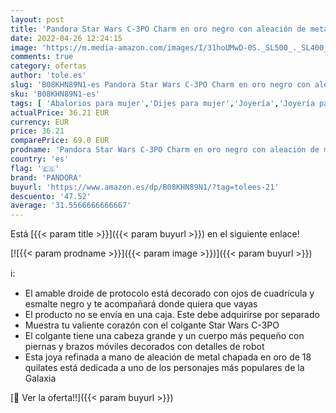 ```yaml
---
layout: post
title: 'Pandora Star Wars C-3PO Charm en oro negro con aleación de metal chapado en oro de 18 quilates de Star Wars x Pandora Collection'
date: 2022-04-26 12:24:15
image: 'https://m.media-amazon.com/images/I/31hoUMwD-0S._SL500_._SL400_.jpg'
comments: true
category: ofertas
author: 'tole.es'
slug: 'B08KHN89N1-es Pandora Star Wars C-3PO Charm en oro negro con aleación de...'
sku: 'B08KHN89N1-es'
tags: [ 'Abalorios para mujer','Dijes para mujer','Joyería','Joyería para mujer','pandora','🇪🇸', ]
actualPrice: 36.21 EUR
currency: EUR
price: 36.21
comparePrice: 69.0 EUR
prodname: 'Pandora Star Wars C-3PO Charm en oro negro con aleación de metal chapado en oro de 18 quilates de Star Wars x Pandora Collection'
country: 'es'
flag: '🇪🇸'
brand: 'PANDORA'
buyurl: 'https://www.amazon.es/dp/B08KHN89N1/?tag=tolees-21'
descuento: '47.52'
average: '31.5566666666667'
---
```


Está [{{< param title >}}]({{< param buyurl >}}) en el siguiente enlace!

[![{{< param prodname >}}]({{< param image >}})]({{< param buyurl >}})

ℹ️:

- El amable droide de protocolo está decorado con ojos de cuadrícula y esmalte negro y te acompañará donde quiera que vayas
- El producto no se envía en una caja. Este debe adquirirse por separado
- Muestra tu valiente corazón con el colgante Star Wars C-3PO
- El colgante tiene una cabeza grande y un cuerpo más pequeño con piernas y brazos móviles decorados con detalles de robot
- Esta joya refinada a mano de aleación de metal chapada en oro de 18 quilates está dedicada a uno de los personajes más populares de la Galaxia

[🛒 Ver la oferta!!]({{< param buyurl >}})
